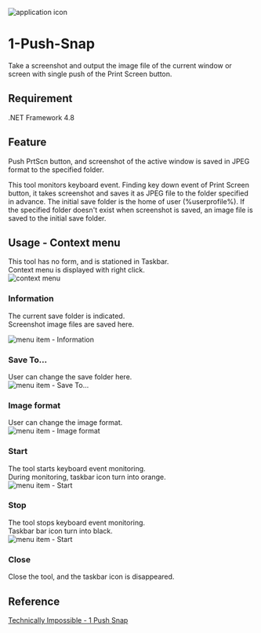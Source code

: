 ![application icon](https://cdn-ak.f.st-hatena.com/images/fotolife/e/espio999/20211223/20211223212918.png)

# 1-Push-Snap
Take a screenshot and output the image file of the current window or screen with single push of the Print Screen button.

## Requirement
.NET Framework 4.8

## Feature
Push PrtScn button, and screenshot of the active window is saved in JPEG format to the specified folder.

This tool monitors keyboard event.  Finding key down event of Print Screen button, it takes screenshot and saves it as JPEG file to the folder specified in advance.
The initial save folder is the home of user (%userprofile%).  If the specified folder doesn't exist when screenshot is saved, an image file is saved to the initial save folder.

## Usage - Context menu
This tool has no form, and is stationed in Taskbar.  
Context menu is displayed with right click.  
![context menu](https://cdn-ak.f.st-hatena.com/images/fotolife/e/espio999/20211223/20211223204109.png)

### Information
The current save folder is indicated.  
Screenshot image files are saved here.

![menu item - Information](https://cdn-ak.f.st-hatena.com/images/fotolife/e/espio999/20211223/20211223204112.png)

### Save To...
User can change the save folder here.  
![menu item - Save To...](https://cdn-ak.f.st-hatena.com/images/fotolife/e/espio999/20211223/20211223204116.png)

### Image format
User can change the image format.  
![menu item - Image format](https://cdn-ak.f.st-hatena.com/images/fotolife/e/espio999/20220101/20220101214658.png)

### Start
The tool starts keyboard event monitoring.  
During monitoring, taskbar icon turn into orange.  
![menu item - Start](https://cdn-ak.f.st-hatena.com/images/fotolife/e/espio999/20211223/20211223204119.png)

### Stop
The tool stops keyboard event monitoring.  
Taskbar bar icon turn into black.  
![menu item - Start](https://cdn-ak.f.st-hatena.com/images/fotolife/e/espio999/20211223/20211223204122.png)

### Close
Close the tool, and the taskbar icon is disappeared.

## Reference
[Technically Impossible - 1 Push Snap](https://impsbl.hatenablog.jp/entry/1PushSnap1.1)
